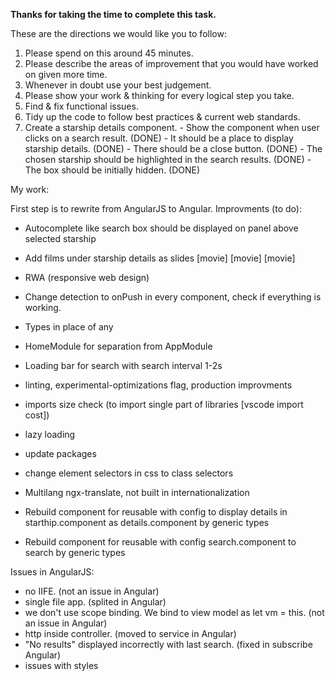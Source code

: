 **Thanks for taking the time to complete this task.**

These are the directions we would like you to follow:
 1. Please spend on this around 45 minutes. 
 2. Please describe the areas of improvement that you would have worked on given more time. 
 3. Whenever in doubt use your best judgement.
 4. Please show your work & thinking for every logical step you take.
 5. Find & fix functional issues. 
 6. Tidy up the code to follow best practices & current web standards.
 7.  Create a starship details component.
	- Show the component when user clicks on a search result. (DONE)
	- It should be a place to display starship details. (DONE)
	- There should be a close button. (DONE)
	- The chosen starship should be highlighted in the search results. (DONE)
	- The box should be initially hidden. (DONE)
	
My work:

First step is to rewrite from AngularJS to Angular.
Improvments (to do):
- Autocomplete like search box should be displayed on panel above selected starship
- Add films under starship details as slides [movie] [movie] [movie]
- RWA (responsive web design)
- Change detection to onPush in every component, check if everything is working.
- Types in place of any
- HomeModule for separation from AppModule 
- Loading bar for search with search interval 1-2s
- linting, experimental-optimizations flag, production improvments
- imports size check (to import single part of libraries [vscode import cost])
- lazy loading
- update packages
- change element selectors in css to class selectors
- Multilang ngx-translate, not built in internationalization

- Rebuild component for reusable with config to display details in starthip.component as details.component by generic types
- Rebuild component for reusable with config search.component to search by generic types 


Issues in AngularJS: 
- no IIFE. (not an issue in Angular)
- single file app. (splited in Angular)
- we don't use scope binding. We bind to view model as let vm = this. (not an issue in Angular)
- http inside controller. (moved to service in Angular)
- "No results" displayed incorrectly with last search. (fixed in subscribe Angular) 
- issues with styles
